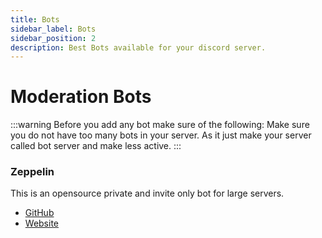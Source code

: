 ```yaml
---
title: Bots
sidebar_label: Bots
sidebar_position: 2
description: Best Bots available for your discord server.
---
```


# Moderation Bots

:::warning Before you add any bot make sure of the following:
Make sure you do not have too many bots in your server. As it just make your server called bot server and make less active.
:::

### Zeppelin 
This is an opensource private and invite only bot for large servers.

- [GitHub](https://github.com/Dragory/ZeppelinBot)
- [Website](https://zeppelin.gg/)

